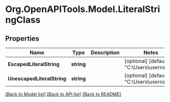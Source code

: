 # Org.OpenAPITools.Model.LiteralStringClass

## Properties

Name | Type | Description | Notes
------------ | ------------- | ------------- | -------------
**EscapedLiteralString** | **string** |  | [optional] [default to "C:\\Users\\username"]
**UnescapedLiteralString** | **string** |  | [optional] [default to "C:\Users\username"]

[[Back to Model list]](../README.md#documentation-for-models) [[Back to API list]](../README.md#documentation-for-api-endpoints) [[Back to README]](../README.md)


